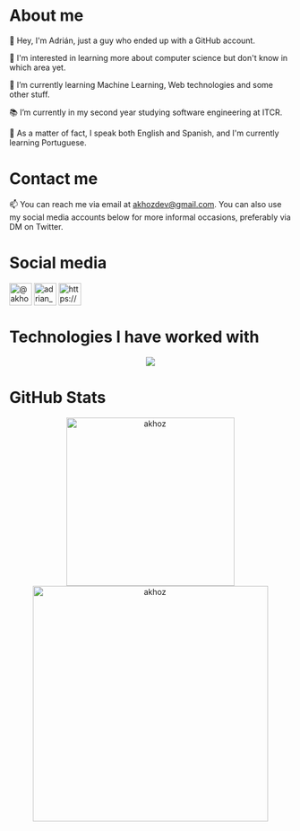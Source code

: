 <h1>About me</h1>
<p>👋 Hey, I'm Adrián, just a guy who ended up with a GitHub account.</p>
<p>👀 I'm interested in learning more about computer science but don't know in which area yet.</p>
<p>🌱 I’m currently learning Machine Learning, Web technologies and some other stuff.</p>
<p>📚 I’m currently in my second year studying software engineering at ITCR.</p>
<p>💬 As a matter of fact, I speak both English and Spanish, and I'm currently learning Portuguese.</p>

<h1>Contact me</h1>
<p>📫 You can reach me via email at <a href= "mailto:akhozdev@gmail.com">akhozdev@gmail.com</a>. You can also use my social media accounts below for more informal occasions, preferably via DM on Twitter. </p>

<h1>Social media</h1>
<p align="left">
<a href="https://twitter.com/akhoz69" target="blank"><img align="center" src="https://raw.githubusercontent.com/rahuldkjain/github-profile-readme-generator/master/src/images/icons/Social/twitter.svg" alt="@akhoz69" height="40" width="40" /></a>
<a href="https://instagram.com/adrian_jvp25" target="blank"><img align="center" src="https://raw.githubusercontent.com/rahuldkjain/github-profile-readme-generator/master/src/images/icons/Social/instagram.svg" alt="adrian_jvp25" height="40" width="40" /></a>
<a href="https://discord.gg/https://discord.com/users/652975139314597888" target="blank"><img align="center" src="https://raw.githubusercontent.com/rahuldkjain/github-profile-readme-generator/master/src/images/icons/Social/discord.svg" alt="https://discord.com/users/652975139314597888" height="40" width="40" /></a>
</p>

<h1>Technologies I have worked with</h1>
<p align="center">
  <a href="https://skillicons.dev">
    <img src="https://skillicons.dev/icons?i=androidstudio,c,cpp,cs,css,firebase,git,github,html,java,js,kotlin,md,neovim,nodejs,linux,py,react,sklearn,tailwind,tensorflow,unity,vite" />
  </a>
</p>

<h1>GitHub Stats</h1>
<div align="center">
        <img src="https://github-readme-stats.vercel.app/api/top-langs?username=akhoz&show_icons=true&theme=dark&cache_seconds=10&locale=en&layout=compact" alt="akhoz" width="300" />
        <img src="https://github-readme-streak-stats.herokuapp.com/?user=akhoz&theme=dark" alt="akhoz" width="420" />
</div>
